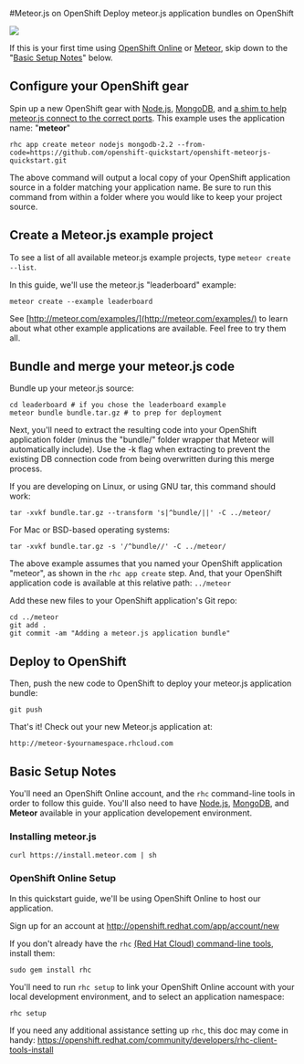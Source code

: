 #Meteor.js on OpenShift
Deploy meteor.js application bundles on OpenShift

<a href='https://openshift.redhat.com/community/blogs/cloudy-with-a-chance-of-meteorjs'><img src='https://openshift.redhat.com/community/sites/default/files/meteorshift_1.png'/></a>

If this is your first time using [OpenShift Online](http://openshift.com/) or [Meteor](http://meteor.com/), skip down to the "[Basic Setup Notes](https://github.com/openshift-quickstart/openshift-meteorjs-quickstart#basic-setup-notes)" below.

## Configure your OpenShift gear
Spin up a new OpenShift gear with [Node.js](http://nodejs.org), [MongoDB](http://www.mongodb.org/), and [a shim to help meteor.js connect to the correct ports](https://github.com/openshift-quickstart/openshift-meteorjs-quickstart).  This example uses the application name: "**meteor**"

    rhc app create meteor nodejs mongodb-2.2 --from-code=https://github.com/openshift-quickstart/openshift-meteorjs-quickstart.git

The above command will output a local copy of your OpenShift application source in a folder matching your application name.  Be sure to run this command from within a folder where you would like to keep your project source.

## Create a Meteor.js example project
To see a list of all available meteor.js example projects, type `meteor create --list`.

In this guide, we'll use the meteor.js "leaderboard" example:

    meteor create --example leaderboard

See [http://meteor.com/examples/](http://meteor.com/examples/) to learn about what other example applications are available.  Feel free to try them all.

## Bundle and merge your meteor.js code
Bundle up your meteor.js source:

    cd leaderboard # if you chose the leaderboard example
    meteor bundle bundle.tar.gz # to prep for deployment

Next, you'll need to extract the resulting code into your OpenShift application folder (minus the "bundle/" folder wrapper that Meteor will automatically include). Use the -k flag when extracting to prevent the existing DB connection code from being overwritten during this merge process.

If you are developing on Linux, or using GNU tar, this command should work:

    tar -xvkf bundle.tar.gz --transform 's|^bundle/||' -C ../meteor/

For Mac or BSD-based operating systems:

    tar -xvkf bundle.tar.gz -s '/^bundle//' -C ../meteor/

The above example assumes that you named your OpenShift application "meteor", as shown in the `rhc app create` step.  And, that your OpenShift application code is available at this relative path: `../meteor`

Add these new files to your OpenShift application's Git repo:

    cd ../meteor
    git add .
    git commit -am "Adding a meteor.js application bundle"

## Deploy to OpenShift
Then, push the new code to OpenShift to deploy your meteor.js application bundle:

    git push

That's it! Check out your new Meteor.js application at:

    http://meteor-$yournamespace.rhcloud.com

## Basic Setup Notes
You'll need an OpenShift Online account, and the `rhc` command-line tools in order to follow this guide.  You'll also need to have [Node.js](http://nodejs.org), [MongoDB](http://mongodb.org), and **Meteor** available in your application developement environment. 

### Installing meteor.js

    curl https://install.meteor.com | sh

### OpenShift Online Setup
In this quickstart guide, we'll be using OpenShift Online to host our application.

Sign up for an account at http://openshift.redhat.com/app/account/new

If you don't already have the `rhc` [(Red Hat Cloud) command-line tools](https://openshift.redhat.com/community/get-started#cli), install them:

    sudo gem install rhc

You'll need to run `rhc setup` to link your OpenShift Online account with your local development environment, and to select an application namespace:

    rhc setup

If you need any additional assistance setting up `rhc`, this doc may come in handy: https://openshift.redhat.com/community/developers/rhc-client-tools-install
